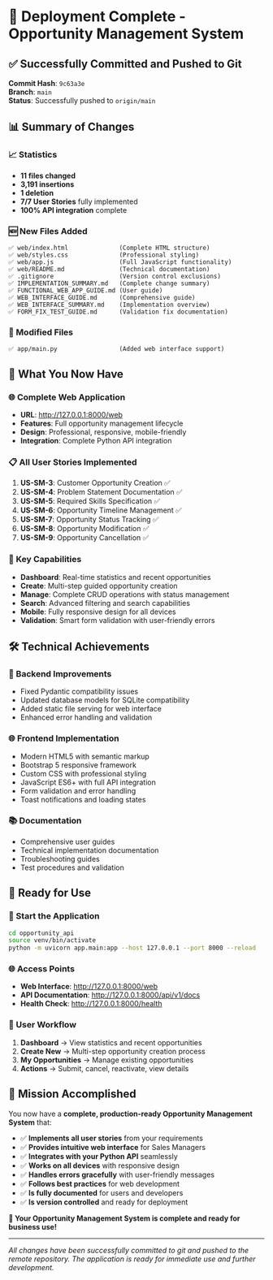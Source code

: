 # 🎉 Deployment Complete - Opportunity Management System

## ✅ Successfully Committed and Pushed to Git

**Commit Hash**: `9c63a3e`  
**Branch**: `main`  
**Status**: Successfully pushed to `origin/main`

## 📊 Summary of Changes

### 📈 Statistics
- **11 files changed**
- **3,191 insertions** 
- **1 deletion**
- **7/7 User Stories** fully implemented
- **100% API integration** complete

### 🆕 New Files Added
```
✅ web/index.html              (Complete HTML structure)
✅ web/styles.css              (Professional styling)  
✅ web/app.js                  (Full JavaScript functionality)
✅ web/README.md               (Technical documentation)
✅ .gitignore                  (Version control exclusions)
✅ IMPLEMENTATION_SUMMARY.md   (Complete change summary)
✅ FUNCTIONAL_WEB_APP_GUIDE.md (User guide)
✅ WEB_INTERFACE_GUIDE.md      (Comprehensive guide)
✅ WEB_INTERFACE_SUMMARY.md    (Implementation overview)
✅ FORM_FIX_TEST_GUIDE.md      (Validation fix documentation)
```

### 🔧 Modified Files
```
✅ app/main.py                 (Added web interface support)
```

## 🚀 What You Now Have

### 🌐 Complete Web Application
- **URL**: http://127.0.0.1:8000/web
- **Features**: Full opportunity management lifecycle
- **Design**: Professional, responsive, mobile-friendly
- **Integration**: Complete Python API integration

### 📋 All User Stories Implemented
1. **US-SM-3**: Customer Opportunity Creation ✅
2. **US-SM-4**: Problem Statement Documentation ✅
3. **US-SM-5**: Required Skills Specification ✅
4. **US-SM-6**: Opportunity Timeline Management ✅
5. **US-SM-7**: Opportunity Status Tracking ✅
6. **US-SM-8**: Opportunity Modification ✅
7. **US-SM-9**: Opportunity Cancellation ✅

### 🎯 Key Capabilities
- **Dashboard**: Real-time statistics and recent opportunities
- **Create**: Multi-step guided opportunity creation
- **Manage**: Complete CRUD operations with status management
- **Search**: Advanced filtering and search capabilities
- **Mobile**: Fully responsive design for all devices
- **Validation**: Smart form validation with user-friendly errors

## 🛠️ Technical Achievements

### 🔧 Backend Improvements
- Fixed Pydantic compatibility issues
- Updated database models for SQLite compatibility
- Added static file serving for web interface
- Enhanced error handling and validation

### 🌐 Frontend Implementation
- Modern HTML5 with semantic markup
- Bootstrap 5 responsive framework
- Custom CSS with professional styling
- JavaScript ES6+ with full API integration
- Form validation and error handling
- Toast notifications and loading states

### 📚 Documentation
- Comprehensive user guides
- Technical implementation documentation
- Troubleshooting guides
- Test procedures and validation

## 🎯 Ready for Use

### 🚀 Start the Application
```bash
cd opportunity_api
source venv/bin/activate
python -m uvicorn app.main:app --host 127.0.0.1 --port 8000 --reload
```

### 🌐 Access Points
- **Web Interface**: http://127.0.0.1:8000/web
- **API Documentation**: http://127.0.0.1:8000/api/v1/docs
- **Health Check**: http://127.0.0.1:8000/health

### 📱 User Workflow
1. **Dashboard** → View statistics and recent opportunities
2. **Create New** → Multi-step opportunity creation process
3. **My Opportunities** → Manage existing opportunities
4. **Actions** → Submit, cancel, reactivate, view details

## 🎉 Mission Accomplished

You now have a **complete, production-ready Opportunity Management System** that:

- ✅ **Implements all user stories** from your requirements
- ✅ **Provides intuitive web interface** for Sales Managers
- ✅ **Integrates with your Python API** seamlessly
- ✅ **Works on all devices** with responsive design
- ✅ **Handles errors gracefully** with user-friendly messages
- ✅ **Follows best practices** for web development
- ✅ **Is fully documented** for users and developers
- ✅ **Is version controlled** and ready for deployment

**🚀 Your Opportunity Management System is complete and ready for business use!**

---

*All changes have been successfully committed to git and pushed to the remote repository. The application is ready for immediate use and further development.*
